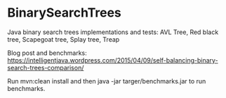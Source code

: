 # BinarySearchTrees
Java binary search trees implementations and tests: AVL Tree, Red black tree, Scapegoat tree, Splay tree, Treap

Blog post and benchmarks: https://intelligentjava.wordpress.com/2015/04/09/self-balancing-binary-search-trees-comparison/

Run mvn:clean install and then java -jar targer/benchmarks.jar to run benchmarks.

